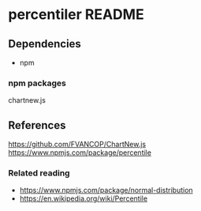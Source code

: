 # percentiler README

## Dependencies

- npm

### npm packages

chartnew.js

## References
https://github.com/FVANCOP/ChartNew.js
https://www.npmjs.com/package/percentile

### Related reading
- https://www.npmjs.com/package/normal-distribution
- https://en.wikipedia.org/wiki/Percentile
